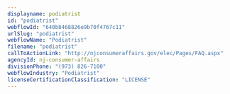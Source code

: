 ```yaml
---
displayname: podiatrist
id: "podiatrist"
webflowId: "640b8468826e9b70f4767c11"
urlSlug: "podiatrist"
webflowName: "Podiatrist"
filename: "podiatrist"
callToActionLink: "http://njconsumeraffairs.gov/elec/Pages/FAQ.aspx"
agencyId: nj-consumer-affairs
divisionPhone: "(973) 826-7100"
webflowIndustry: "Podiatrist"
licenseCertificationClassification: "LICENSE"
---
```

